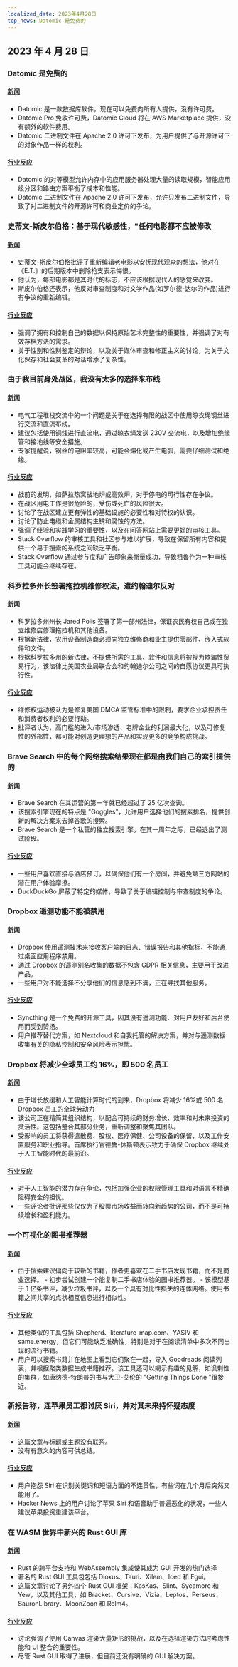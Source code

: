 ```yaml
---
localized_date: 2023年4月28日
top_news: Datomic 是免费的
---
```


## 2023 年 4 月 28 日

### Datomic 是免费的

#### [新闻](https://blog.datomic.com/2023/04/datomic-is-free.html)

- Datomic 是一款数据库软件，现在可以免费向所有人提供，没有许可费。
- Datomic Pro 免收许可费，Datomic Cloud 将在 AWS Marketplace 提供，没有额外的软件费用。
- Datomic 二进制文件在 Apache 2.0 许可下发布，为用户提供了与开源许可下的对象作品一样的权利。

#### [行业反应](http://news.ycombinator.com/item?id=35727967)

- Datomic 的对等模型允许内存中的应用服务器处理大量的读取规模，智能应用级分区和路由方案平衡了成本和性能。
- Datomic 二进制文件在 Apache 2.0 许可下发布，允许只发布二进制文件，导致了对二进制文件的开源许可和商业定价的争论。

### 史蒂文-斯皮尔伯格：基于现代敏感性，"任何电影都不应被修改

#### [新闻](https://www.theguardian.com/film/2023/apr/26/steven-spielberg-et-guns-movie-edit)

- 史蒂文-斯皮尔伯格批评了重新编辑老电影以安抚现代观众的想法，他对在《E.T.》的后期版本中删除枪支表示悔恨。
- 他认为，每部电影都是其时代的标志，不应该根据现代人的感觉来改变。
- 斯皮尔伯格还表示，他反对审查制度和对文学作品(如罗尔德-达尔的作品)进行有争议的重新编辑。

#### [行业反应](http://news.ycombinator.com/item?id=35724634)

- 强调了拥有和控制自己的数据以保持原始艺术完整性的重要性，并强调了对有效存档方法的需求。
- 关于性别和性别鉴定的辩论，以及关于媒体审查和修正主义的讨论，为关于文化保存和社会变革的对话增添了复杂性。

### 由于我目前身处战区，我没有太多的选择来布线

#### [新闻](https://electronics.stackexchange.com/questions/664502/using-clothesline-steel-core-wire-rope-for-ac-and-dc)

- 电气工程堆栈交流中的一个问题是关于在选择有限的战区中使用晾衣绳钢丝进行交流和直流布线。
- 建议包括使用铜线进行直流电，通过晾衣绳发送 230V 交流电，以及增加绝缘管和接地线等安全措施。
- 专家提醒说，钢丝的电阻率较高，可能会熔化或产生电弧，需要仔细测试和绝缘。

#### [行业反应](http://news.ycombinator.com/item?id=35730074)

- 战前的发明，如萨拉热窝战地炉或高效炉，对于停电的可行性存在争议。
- 在战区用电工作是很危险的，受伤或死亡的风险很大。
- 讨论了在战区建立更有弹性的基础设施的必要性和对特权的认识。
- 讨论了防止电缆和金属结构生锈和腐蚀的方法。
- 强调了经验和实践学习的重要性，以及在问答网站上需要更好的审核工具。
- Stack Overflow 的审核工具和社区参与难以扩展，导致在保留所有内容和提供一个易于搜索的系统之间缺乏平衡。
- Stack Overflow 通过参与度和广告印象来衡量成功，导致粗鲁作为一种审核工具可能会继续存在。

### 科罗拉多州长签署拖拉机维修权法，遭约翰迪尔反对

#### [新闻](https://arstechnica.com/tech-policy/2023/04/colorado-governor-signs-tractor-right-to-repair-law-opposed-by-john-deere/)

- 科罗拉多州州长 Jared Polis 签署了第一部州法律，保证农民有权自己或在独立维修店修理拖拉机和其他设备。
- 根据新法律，农用设备制造商必须向独立维修商和业主提供零部件、嵌入式软件和文件。
- 根据科罗拉多州的新法律，不提供所需的工具、软件和信息将被视为欺骗性贸易行为，该法律比美国农业局联合会和约翰迪尔公司之间的自愿协议更具可执行性。

#### [行业反应](http://news.ycombinator.com/item?id=35729558)

- 维修权运动被认为是修复美国 DMCA 监管标准中的限制，要求企业承担责任和消费者权利的必要行动。
- 批评者认为，高门槛的进入/市场渗透、老牌企业的利润最大化，以及可修复性的外部性，都可能对创造更理想的产品和实现更多的竞争构成挑战。

### Brave Search 中的每个网络搜索结果现在都是由我们自己的索引提供的

#### [新闻](https://brave.com/search-independence/)

- Brave Search 在其运营的第一年就已经超过了 25 亿次查询。
- 该搜索引擎现在的特点是 "Goggles"，允许用户选择他们的搜索排名，提供创新的解决方案来去掉谷歌的搜索。
- Brave Search 是一个私营的独立搜索引擎，在其一周年之际，已经退出了测试阶段。

#### [行业反应](http://news.ycombinator.com/item?id=35730711)

- 一些用户喜欢直接与酒店预订，以确保他们有一个房间，并避免第三方网站的潜在用户体验摩擦。
- DuckDuckGo 屏蔽了特定的媒体，导致了关于编辑控制与审查制度的争论。

### Dropbox 遥测功能不能被禁用

#### [新闻](https://www.dropboxforum.com/t5/Integrations/Why-So-Much-Telemetry/td-p/455961/page/3)

- Dropbox 使用遥测技术来接收客户端的日志、错误报告和其他指标，不能通过桌面应用程序禁用。
- 通过 Dropbox 的遥测别名收集的数据不包含 GDPR 相关信息，主要用于改进产品。
- 一些用户对不能选择不分享他们的信息感到不满，正在寻找其他服务。

#### [行业反应](http://news.ycombinator.com/item?id=35724939)

- Syncthing 是一个免费的开源工具，因其没有遥测功能、对用户友好和后台使用而受到赞扬。
- 用户推荐替代方案，如 Nextcloud 和自我托管的解决方案，并对与遥测数据收集有关的隐私控制和安全风险表示担忧。

### Dropbox 将减少全球员工约 16%，即 500 名员工

#### [新闻](https://blog.dropbox.com/topics/company/a-message-from-drew)

- 由于增长放缓和人工智能计算时代的到来，Dropbox 将减少 16%或 500 名 Dropbox 员工的全球劳动力
- 该公司正在精简其组织结构，以配合可持续的财务增长、效率和对未来投资的灵活性。这包括整合其部分业务，重新调整和聚焦其团队。
- 受影响的员工将获得遣散费、股权、医疗保健、公司设备的保留，以及工作安置服务和职业指导。首席执行官德鲁-休斯顿表示致力于确保 Dropbox 继续处于人工智能时代的最前沿。

#### [行业反应](http://news.ycombinator.com/item?id=35728216)

- 对于人工智能的潜力存在争论，包括加强企业的权限管理工具和对语言不精确阻碍安全的担忧。
- 一些评论者批评那些仅仅为了股票市场收益而转向新趋势的公司，而不是可持续增长和盈利能力。

### 一个可视化的图书推荐器

#### [新闻](https://nathanrooy.github.io/posts/2023-04-12/visual-book-recommender/)

- 由于搜索建议偏向于较新的书籍，作者更喜欢在二手书店发现书籍，而不是商业选择。 - 初步尝试创建一个能复制二手书店体验的图书推荐器。 - 该模型基于 1 亿条书评，减少垃圾书评，以及一个具有对比性损失的连体网络。使用书籍之间共享的点状相互信息进行相似性。

#### [行业反应](http://news.ycombinator.com/item?id=35726559)

- 其他类似的工具包括 Shepherd、literature-map.com、YASIV 和 same.energy，但它们可能缺乏准确性，特别是对于在阅读清单中多次不同出现的流行书籍。
- 用户可以搜索书籍并在地图上看到它们聚在一起，导入 Goodreads 阅读列表，并根据聚类数据生成书籍推荐。该工具还可以揭示有趣的见解，如讽刺性的集群，如唐纳德-特朗普的书与大卫-艾伦的 "Getting Things Done "很接近。

### 新报告称，连苹果员工都讨厌 Siri，并对其未来持怀疑态度

#### [新闻](https://9to5mac.com/2023/04/27/apple-employees-siri-struggles/)

- 这篇文章与标题或主题没有联系。
- 没有有意义的内容可供总结。

#### [行业反应](http://news.ycombinator.com/item?id=35730075)

- 用户抱怨 Siri 在识别关键词和短语方面的不连贯性，有些词在几个月后突然又能用了。
- Hacker News 上的用户讨论了苹果 Siri 和语音助手普遍恶化的状况，一些人建议苹果投资重建该平台。

### 在 WASM 世界中新兴的 Rust GUI 库

#### [新闻](https://monadical.com/posts/shades-of-rust-gui-library-list.html)

- Rust 的跨平台支持和 WebAssembly 集成使其成为 GUI 开发的热门选择
- 著名的 Rust GUI 工具包包括 Dioxus、Tauri、Xilem、Iced 和 Egui。
- 这篇文章讨论了另外四个 Rust GUI 框架：KasKas、Slint、Sycamore 和 Yew，以及其他工具，如 Bracket、Cursive、Vizia、Leptos、Perseus、SauronLibrary、MoonZoon 和 Relm4。

#### [行业反应](http://news.ycombinator.com/item?id=35722681)

- 讨论强调了使用 Canvas 渲染大量矩形的挑战，以及在选择渲染方法时考虑性能和 UI 整合的重要性。
- 尽管 Rust GUI 取得了进展，但目前还没有明确的 GUI 解决方案。

</Steps>
